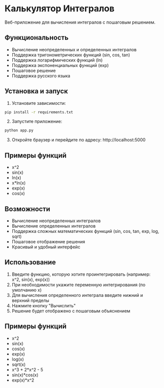 # Калькулятор Интегралов

Веб-приложение для вычисления интегралов с пошаговым решением.

## Функциональность

- Вычисление неопределенных и определенных интегралов
- Поддержка тригонометрических функций (sin, cos, tan)
- Поддержка логарифмических функций (ln)
- Поддержка экспоненциальных функций (exp)
- Пошаговое решение
- Поддержка русского языка

## Установка и запуск

1. Установите зависимости:
```bash
pip install -r requirements.txt
```

2. Запустите приложение:
```bash
python app.py
```

3. Откройте браузер и перейдите по адресу: http://localhost:5000

## Примеры функций

- x^2
- sin(x)
- ln(x)
- x*ln(x)
- exp(x)
- cos(x)

## Возможности

- Вычисление неопределенных интегралов
- Вычисление определенных интегралов
- Поддержка сложных математических функций (sin, cos, tan, exp, log, sqrt)
- Пошаговое отображение решения
- Красивый и удобный интерфейс

## Использование

1. Введите функцию, которую хотите проинтегрировать (например: x^2, sin(x), exp(x))
2. При необходимости укажите переменную интегрирования (по умолчанию x)
3. Для вычисления определенного интеграла введите нижний и верхний пределы
4. Нажмите кнопку "Вычислить"
5. Решение будет отображено с пошаговым объяснением

## Примеры функций

- x^2
- sin(x)
- cos(x)
- exp(x)
- log(x)
- sqrt(x)
- x^3 + 2*x^2 - 5
- sin(x)*cos(x)
- exp(x)*x^2 